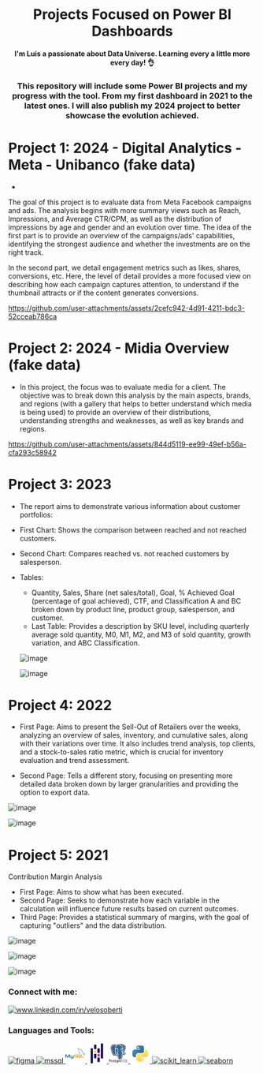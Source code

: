 <h1 align="center"> Projects Focused on Power BI Dashboards</h1>

<h4 align="center">I'm Luis a passionate about Data Universe. Learning every a little more every day! 👌</h4>





<h3 align="center"> This repository will include some Power BI projects and my progress with the tool. From my first dashboard in 2021 to the latest ones. I will also publish my 2024 project to better showcase the evolution achieved.</h3>


# Project 1: 2024 - Digital Analytics - Meta - Unibanco (fake data)

- 
The goal of this project is to evaluate data from Meta Facebook campaigns and ads. The analysis begins with more summary views such as Reach, Impressions, and Average CTR/CPM, as well as the distribution of impressions by age and gender and an evolution over time. The idea of the first part is to provide an overview of the campaigns/ads' capabilities, identifying the strongest audience and whether the investments are on the right track.

In the second part, we detail engagement metrics such as likes, shares, conversions, etc. Here, the level of detail provides a more focused view on describing how each campaign captures attention, to understand if the thumbnail attracts or if the content generates conversions.







https://github.com/user-attachments/assets/2cefc942-4d91-4211-bdc3-52cceab786ca







# Project 2: 2024 - Midia Overview (fake data)


- In this project, the focus was to evaluate media for a client. The objective was to break down this analysis by the main aspects, brands, and regions (with a gallery that helps to better understand which media is being used) to provide an overview of their distributions, understanding strengths and weaknesses, as well as key brands and regions.


https://github.com/user-attachments/assets/844d5119-ee99-49ef-b56a-cfa293c58942


#

# Project 3: 2023

- The report aims to demonstrate various information about customer portfolios:

- First Chart: Shows the comparison between reached and not reached customers.
- Second Chart: Compares reached vs. not reached customers by salesperson.
- Tables:
   - Quantity, Sales, Share (net sales/total), Goal, % Achieved Goal (percentage of goal achieved), CTF, and Classification A and BC broken down by product line, product group, salesperson, and customer.
   - Last Table: Provides a description by SKU level, including quarterly average sold quantity, M0, M1, M2, and M3 of sold quantity, growth variation, and ABC Classification.


  ![image](https://github.com/user-attachments/assets/2c52571d-3340-4e31-a3c6-b22927f6fbe8)

  ![image](https://github.com/user-attachments/assets/2c41426a-5e05-4f05-8e67-9ebcd343893d)



#

# Project 4: 2022

- First Page: Aims to present the Sell-Out of Retailers over the weeks, analyzing an overview of sales, inventory, and cumulative sales, along with their variations over time. It also includes trend analysis, top clients, and a stock-to-sales ratio metric, which is crucial for inventory evaluation and trend assessment.

- Second Page: Tells a different story, focusing on presenting more detailed data broken down by larger granularities and providing the option to export data.

![image](https://github.com/user-attachments/assets/13e49d33-8b77-41d8-b6c4-ee24c5a8532b)

![image](https://github.com/user-attachments/assets/2d136554-540f-4bf3-9825-67b1bfb1aae5)

#

# Project 5: 2021

 Contribution Margin Analysis

- First Page: Aims to show what has been executed.
- Second Page: Seeks to demonstrate how each variable in the calculation will influence future results based on current outcomes.
- Third Page: Provides a statistical summary of margins, with the goal of capturing "outliers" and the data distribution.



![image](https://github.com/user-attachments/assets/5805ddac-35f0-4acf-b573-2a0c0988e4f8)

![image](https://github.com/user-attachments/assets/04e2ad76-4ab0-4550-a321-8bc90b257942)

![image](https://github.com/user-attachments/assets/d285ce45-9007-42b1-8f1f-411544ebd6b4)

















<h3 align="left">Connect with me:</h3>
<p align="left">
<a href="https://linkedin.com/in/www.linkedin.com/in/velosoberti" target="blank"><img align="center" src="https://raw.githubusercontent.com/rahuldkjain/github-profile-readme-generator/master/src/images/icons/Social/linked-in-alt.svg" alt="www.linkedin.com/in/velosoberti" height="30" width="40" /></a>
</p>

<h3 align="left">Languages and Tools:</h3>
<p align="left"> <a href="https://www.figma.com/" target="_blank" rel="noreferrer">
  <img src="https://www.vectorlogo.zone/logos/figma/figma-icon.svg" alt="figma" width="40" height="40"/> </a> 
  <a href="https://www.microsoft.com/en-us/sql-server" target="_blank" rel="noreferrer"> <img src="https://www.svgrepo.com/show/303229/microsoft-sql-server-logo.svg" alt="mssql" width="40" height="40"/> 
  </a> <a href="https://www.mysql.com/" target="_blank" rel="noreferrer"> <img src="https://raw.githubusercontent.com/devicons/devicon/master/icons/mysql/mysql-original-wordmark.svg" alt="mysql" width="40" height="40"/> 
  </a> <a href="https://pandas.pydata.org/" target="_blank" rel="noreferrer"> <img src="https://raw.githubusercontent.com/devicons/devicon/2ae2a900d2f041da66e950e4d48052658d850630/icons/pandas/pandas-original.svg" alt="pandas" width="40" height="40"/> 
  </a> <a href="https://www.postgresql.org" target="_blank" rel="noreferrer"> <img src="https://raw.githubusercontent.com/devicons/devicon/master/icons/postgresql/postgresql-original-wordmark.svg" alt="postgresql" width="40" height="40"/> </a>
  <a href="https://www.python.org" target="_blank" rel="noreferrer"> <img src="https://raw.githubusercontent.com/devicons/devicon/master/icons/python/python-original.svg" alt="python" width="40" height="40"/> </a> <a href="https://scikit-learn.org/" target="_blank" rel="noreferrer"> 
    <img src="https://upload.wikimedia.org/wikipedia/commons/0/05/Scikit_learn_logo_small.svg" alt="scikit_learn" width="40" height="40"/> </a> <a href="https://seaborn.pydata.org/" target="_blank" rel="noreferrer"> <img src="https://seaborn.pydata.org/_images/logo-mark-lightbg.svg" alt="seaborn" width="40" height="40"/> </a> </p>
